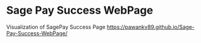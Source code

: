 # Sage Pay Success WebPage
Visualization of SagePay Success Page  https://pawankv89.github.io/Sage-Pay-Success-WebPage/
